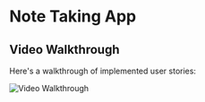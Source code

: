 # Note Taking App

## Video Walkthrough

Here's a walkthrough of implemented user stories:

<img src='https://imgur.com/4JxKH36' title='Video Walkthrough' width='' alt='Video Walkthrough' />
